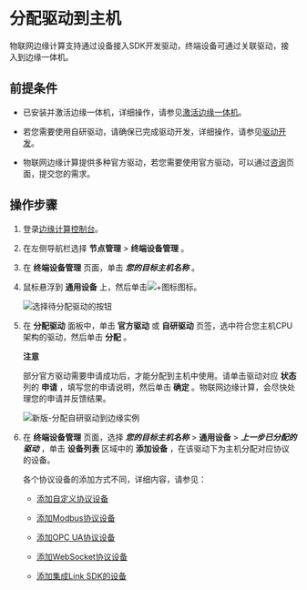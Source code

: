 分配驱动到主机 
============================

物联网边缘计算支持通过设备接入SDK开发驱动，终端设备可通过关联驱动，接入到边缘一体机。

前提条件 
-------------------------

* 已安装并激活边缘一体机，详细操作，请参见[激活边缘一体机](/cn.zh-CN/安装激活/激活边缘一体机.md)。

  

* 若您需要使用自研驱动，请确保已完成驱动开发，详细操作，请参见[驱动开发]()。

  

* 物联网边缘计算提供多种官方驱动，若您需要使用官方驱动，可以通过[咨询](https://page.aliyun.com/form/act1752797737/index.htm)页面，提交您的需求。

  




操作步骤 
-------------------------

1. 登录[边缘计算控制台](https://iotedge.console.aliyun.com)。

   

2. 在左侧导航栏选择 **节点管理** \> **终端设备管理** 。

   

3. 在 **终端设备管理** 页面，单击 ***您的目标主机名称*** 。

   

4. 鼠标悬浮到 **通用设备** 上，然后单击![+图标](https://static-aliyun-doc.oss-accelerate.aliyuncs.com/assets/img/zh-CN/3268285261/p293216.png)图标。

   ![选择待分配驱动的按钮](https://static-aliyun-doc.oss-accelerate.aliyuncs.com/assets/img/zh-CN/3268285261/p293176.png)
   

5. 在 **分配驱动** 面板中，单击 **官方驱动** 或 **自研驱动** 页签，选中符合您主机CPU架构的驱动，然后单击 **分配** 。

   **注意**

   部分官方驱动需要申请成功后，才能分配到主机中使用。请单击驱动对应 **状态** 列的 **申请** ，填写您的申请说明，然后单击 **确定** 。物联网边缘计算，会尽快处理您的申请并反馈结果。

   ![新版-分配自研驱动到边缘实例 ](https://static-aliyun-doc.oss-accelerate.aliyuncs.com/assets/img/zh-CN/4268285261/p172650.png)
   

6. 在 **终端设备管理** 页面，选择 ***您的目标主机名称*** \> **通用设备** \> ***上一步已分配的驱动*** ，单击 **设备列表** 区域中的 **添加设备** ，在该驱动下为主机分配对应协议的设备。

   各个协议设备的添加方式不同，详细内容，请参见：
   * [添加自定义协议设备]()

     
   
   * [添加Modbus协议设备]()

     
   
   * [添加OPC UA协议设备]()

     
   
   * [添加WebSocket协议设备]()

     
   
   * [添加集成Link SDK的设备]()

     
   

   




